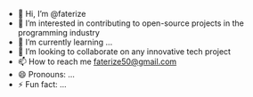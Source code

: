 - 👋 Hi, I’m @faterize
- 👀 I’m interested in contributing to open-source projects in the programming industry
- 🌱 I’m currently learning ...
- 💞️ I’m looking to collaborate on any innovative tech project
- 📫 How to reach me faterize50@gmail.com
- 😄 Pronouns: ...
- ⚡ Fun fact: ...

<!---
faterize/faterize is a ✨ special ✨ repository because its `README.md` (this file) appears on your GitHub profile.
You can click the Preview link to take a look at your changes.
--->
